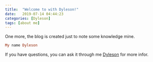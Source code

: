 ```yaml
---
title:  "Welcome to with Dyleson!"
date:   2019-07-14 04:44:23
categories: [Dyleson]
tags: [about me]
---
```

One more, the blog is created just to note some knowledge mine.
``` ruby
My name Dyleson
```

If you have questions, you can ask it through me [Dyleson][facebook_Deleson] for more infor.

[facebook_Deleson]:      https://www.facebook.com/dy.leson
